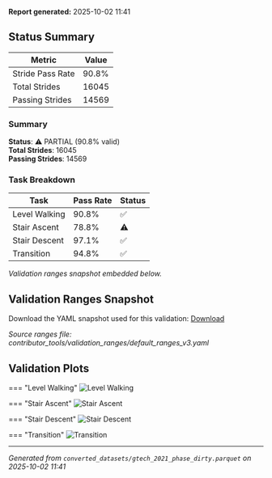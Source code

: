 **Report generated:** 2025-10-02 11:41

## Status Summary

| Metric | Value |
|--------|-------|
| Stride Pass Rate | 90.8% |
| Total Strides | 16045 |
| Passing Strides | 14569 |

### Summary

**Status**: ⚠️ PARTIAL (90.8% valid)  
**Total Strides**: 16045  
**Passing Strides**: 14569  

### Task Breakdown

| Task | Pass Rate | Status |
|------|-----------|--------|
| Level Walking | 90.8% | ✅ |
| Stair Ascent | 78.8% | ⚠️ |
| Stair Descent | 97.1% | ✅ |
| Transition | 94.8% | ✅ |

_Validation ranges snapshot embedded below._

## Validation Ranges Snapshot

Download the YAML snapshot used for this validation: [Download](./gt21_validation_ranges.yaml)

_Source ranges file: contributor_tools/validation_ranges/default_ranges_v3.yaml_

## Validation Plots

=== "Level Walking"
    ![Level Walking](./validation_plots/gt21/gtech_2021_phase_dirty_level_walking_all_features_validation.png)

=== "Stair Ascent"
    ![Stair Ascent](./validation_plots/gt21/gtech_2021_phase_dirty_stair_ascent_all_features_validation.png)

=== "Stair Descent"
    ![Stair Descent](./validation_plots/gt21/gtech_2021_phase_dirty_stair_descent_all_features_validation.png)

=== "Transition"
    ![Transition](./validation_plots/gt21/gtech_2021_phase_dirty_transition_all_features_validation.png)


---

*Generated from `converted_datasets/gtech_2021_phase_dirty.parquet` on 2025-10-02 11:41*
